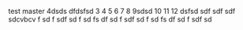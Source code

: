 test master 4dsds
dfdsfsd
3
4
5
6
7
8
9sdsd
10
11
12
dsfsd
sdf
sdf
sdf
sdcvbcv
f
sd
f
sdf
sd
f
sd
fs
df
sd
f
sdf
sd
f
sd
fs
df
sd
f
sdf
sd
